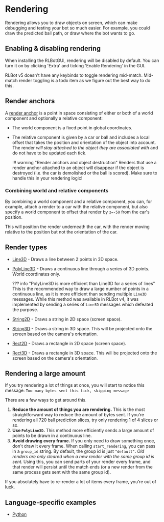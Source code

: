 # Rendering

Rendering allows you to draw objects on screen, which can make debugging and testing your bot so much easier. For example, you could draw the predicted ball path, or draw where the bot wants to go.

## Enabling & disabling rendering

When installing the RLBotGUI, rendering will be disabled by default. You can turn it on by clicking 'Extra' and ticking 'Enable Rendering' in the GUI.

RLBot v5 doesn't have any keybinds to toggle rendering mid-match. Mid-match render toggling is a todo item as we figure out the best way to do this.

## Render anchors

A [render anchor](https://github.com/RLBot/flatbuffers-schema/blob/main/rendering.fbs#L51-L61) is a point in space consisting of either or both of a world component and optionally a relative component:

- The world component is a fixed point in global coordinates.
- The relative component is given by a car or ball and includes a local offset that takes the position and orientation of the object into account. The render *will stay attached to the object they are associated with* and do not have to be updated each tick.

    !!! warning "Render anchors and object destruction"
        Renders that use a render anchor attached to an object will disappear if the object is destroyed (i.e. the car is demolished or the ball is scored).
        Make sure to handle this in your rendering logic!

### Combining world and relative components

By combining a world component and a relative component, you can, for example, attach a render to a car with the relative component, but also specify a world component to offset that render by `z=-50` from the car's position.

This will position the render underneath the car, with the render moving relative to the position but not the orientation of the car.

## Render types

- [Line3D](https://github.com/RLBot/flatbuffers-schema/blob/main/rendering.fbs#L63-L68) - Draws a line between 2 points in 3D space.
- [PolyLine3D](https://github.com/RLBot/flatbuffers-schema/blob/main/rendering.fbs#L70-L74) - Draws a continuous line through a series of 3D points. World coordinates only.

    ??? info "PolyLine3D is more efficient than Line3D for a series of lines"
        This is the recommended way to draw a large number of points in a continuous line, as it is more efficient than sending multiple `Line3D` messages. While this method was available in RLBot v4, it was implemented by sending a series of `Line3D` messages which defeated the purpose.

- [String2D](https://github.com/RLBot/flatbuffers-schema/blob/main/rendering.fbs#L76-L96) - Draws a string in 2D space (screen space).
- [String3D](https://github.com/RLBot/flatbuffers-schema/blob/main/rendering.fbs#L98-L115) - Draws a string in 3D space. This will be projected onto the screen based on the camera's orientation.
- [Rect2D](https://github.com/RLBot/flatbuffers-schema/blob/main/rendering.fbs#L117-L134) - Draws a rectangle in 2D space (screen space).
- [Rect3D](https://github.com/RLBot/flatbuffers-schema/blob/main/rendering.fbs#L136-L151) - Draws a rectangle in 3D space. This will be projected onto the screen based on the camera's orientation.

## Rendering a large amount

If you try rendering a lot of things at once, you will start to notice this message:
`Too many bytes sent this tick, skipping message`

There are a few ways to get around this.

1. **Reduce the amount of things you are rendering.**
    This is the most straightforward way to reduce the amount of bytes sent.
    If you're rendering all 720 ball prediction slices, try only rendering 1 of 4 slices or so.
2. **Use `PolyLine3D`.**
    This method more efficiently sends a large amount of points to be drawn in a continuous line.
3. **Avoid drawing every frame.**
    If you only need to draw something once, don't draw it every frame.
    When calling `start_rendering`, you can pass in a `group_id` string.
    By default, the group id is just `"default"`.
    _Old renders are only cleared when a new render with the same group id is sent._
    Using this, you can send parts of your render every frame, and that render will persist until the match ends (or a new render from the same process gets sent with the same group id).

If you absolutely have to re-render a lot of items every frame, you're out of luck.

## Language-specific examples

- [Python](https://github.com/RLBot/python-interface/wiki/Rendering)
